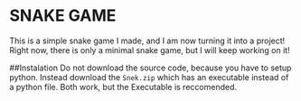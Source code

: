# SNAKE GAME

This is a simple snake game I made, and I am now turning it into a project! Right now, there is only a minimal snake game, but I will keep working on it!

##Instalation
Do not download the source code, because you have to setup python. Instead download the `Snek.zip` which has an executable instead of a python file. Both work, but the Executable is reccomended.
